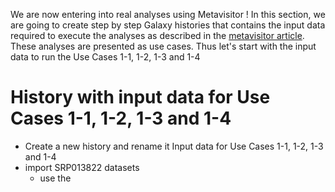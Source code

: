 We are now entering into real analyses using Metavisitor !
In this section, we are going to create step by step Galaxy histories that contains the input data required to execute the analyses as described in the [metavisitor article](http://dx.doi.org/10.1101/048983). These analyses are presented as use cases. Thus let's start with the input data to run the Use Cases 1-1, 1-2, 1-3 and 1-4

# History with input data for Use Cases 1-1, 1-2, 1-3 and 1-4

- Create a new history and rename it Input data for Use Cases 1-1, 1-2, 1-3 and 1-4
- import SRP013822 datasets
  - use the 

